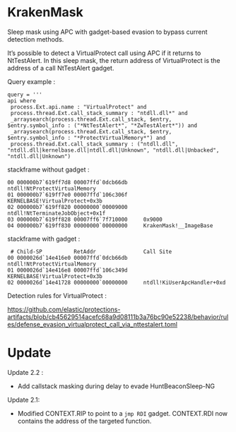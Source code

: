 # KrakenMask

Sleep mask using APC with gadget-based evasion to bypass current detection methods.

It’s possible to detect a VirtualProtect call using APC if it returns to NtTestAlert. In this sleep mask, the return address of VirtualProtect is the address of a call NtTestAlert gadget.

Query example :
```
query = '''
api where 
 process.Ext.api.name : "VirtualProtect" and 
 process.thread.Ext.call_stack_summary : "ntdll.dll*" and 
 _arraysearch(process.thread.Ext.call_stack, $entry, $entry.symbol_info : ("*NtTestAlert*", "*ZwTestAlert*")) and 
 _arraysearch(process.thread.Ext.call_stack, $entry, $entry.symbol_info : "*ProtectVirtualMemory*") and 
 process.thread.Ext.call_stack_summary : ("ntdll.dll", "ntdll.dll|kernelbase.dll|ntdll.dll|Unknown", "ntdll.dll|Unbacked", "ntdll.dll|Unknown")
```

stackframe without gadget :

```
00 000000b7`619ff7d8 00007ffd`0dcb66db     ntdll!NtProtectVirtualMemory
01 000000b7`619ff7e0 00007ffd`106c306f     KERNELBASE!VirtualProtect+0x3b
02 000000b7`619ff820 00000000`00009000     ntdll!NtTerminateJobObject+0x1f
03 000000b7`619ff828 00007ff6`7f710000     0x9000
04 000000b7`619ff830 00000000`00000000     KrakenMask!__ImageBase
```
stackframe with gadget :

```
 # Child-SP          RetAddr               Call Site
00 0000026d`14e416e0 00007ffd`0dcb66db     ntdll!NtProtectVirtualMemory
01 0000026d`14e416e8 00007ffd`106c349d     KERNELBASE!VirtualProtect+0x3b
02 0000026d`14e41728 00000000`00000000     ntdll!KiUserApcHandler+0xd
```

Detection rules for VirtualProtect :

https://github.com/elastic/protections-artifacts/blob/cb45629514acefc68a9d08111b3a76bc90e52238/behavior/rules/defense_evasion_virtualprotect_call_via_nttestalert.toml

# Update

Update 2.2 :
- Add callstack masking during delay to evade HuntBeaconSleep-NG

Update 2.1:
- Modified CONTEXT.RIP to point to a ```jmp RDI``` gadget. CONTEXT.RDI now contains the address of the targeted function.
